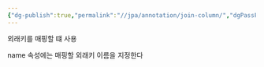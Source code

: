 ```yaml
---
{"dg-publish":true,"permalink":"//jpa/annotation/join-column/","dgPassFrontmatter":true}
---
```



외래키를 매핑할 떄 사용

name 속성에는 매핑할 외래키 이름을 지정한다